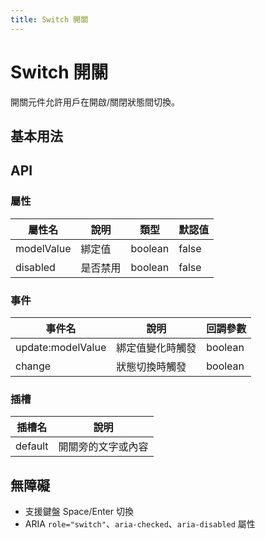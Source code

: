 ```yaml
---
title: Switch 開關
---
```


# Switch 開關

開關元件允許用戶在開啟/關閉狀態間切換。

## 基本用法

<Demo>
  <BasicDemo />
  <template #code>

```vue
<template>
  <s-switch v-model="checked">啟用</s-switch>
  <span class="ml-4">目前狀態：{{ checked ? '開啟' : '關閉' }}</span>
</template>

<script setup lang="ts">
import Switch from '@/components/Switch'
import { ref } from 'vue'
const checked = ref(false)
</script>
```

  </template>
</Demo>

## API

### 屬性

| 屬性名     | 說明     | 類型    | 默認值 |
| ---------- | -------- | ------- | ------ |
| modelValue | 綁定值   | boolean | false  |
| disabled   | 是否禁用 | boolean | false  |

### 事件

| 事件名            | 說明             | 回調參數 |
| ----------------- | ---------------- | -------- |
| update:modelValue | 綁定值變化時觸發 | boolean  |
| change            | 狀態切換時觸發   | boolean  |

### 插槽

| 插槽名  | 說明               |
| ------- | ------------------ |
| default | 開關旁的文字或內容 |

## 無障礙

- 支援鍵盤 Space/Enter 切換
- ARIA `role="switch"`、`aria-checked`、`aria-disabled` 屬性

<script setup>
import BasicDemo from '@/components/Switch/demos/BasicDemo.vue'
</script>
